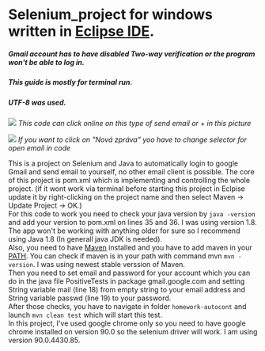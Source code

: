 # Selenium_project for windows written in [Eclipse IDE](https://www.eclipse.org/downloads/).  

##### Gmail account has to have disabled Two-way verification or the program won't be able to log in.  
##### This guide is mostly for terminal run.
##### UTF-8 was used.

![](https://github.com/ktravnik/Selenium_project/blob/main/homework-autocont/funguje.png?raw=true)
*This code can click online on this type of send email or + in this picture*


![](https://github.com/ktravnik/Selenium_project/blob/main/homework-autocont/potreba_zmenit_selektor.png?raw=true)
*If you want to click on "Nová zpráva" yoo have to change selector for open email in code*




This is a project on Selenium and Java to automatically login to google Gmail and send email to yourself, no other email client is possible. The core of this project is pom.xml which is implementing and controlling the whole project. (if it wont work via terminal before starting this project in Eclpise update it by right-clicking on the project name and then select Maven -> Update Project -> OK.)    
For this code to work you need to check your java version by `java -version` and add your version to pom.xml on lines 35 and 36. I was using version 1.8. The app won't be working with anything older for sure so I recommend using Java 1.8 (In generall java JDK is needed).  
Also, you need to have [Maven](https://maven.apache.org/download.cgi) installed and you have to add maven in your [PATH](https://mkyong.com/maven/how-to-install-maven-in-windows/).  You can check if maven is in your path with command mvn `mvn -version`. I was using newest stable verssion of Maven.  
Then you need to set email and password for your account which you can do in the java file PositiveTests in package gmail.google.com and setting String variable mail (line 18) from empty string to your email address and String variable passwd (line 19) to your password.  
After those checks, you have to navigate in folder ` homework-autocont ` and launch `mvn clean test` which will start this test.  
In this project, I've used google chrome only so you need to have google chrome installed on version 90.0 so the selenium driver will work. I am using version     90.0.4430.85.  
